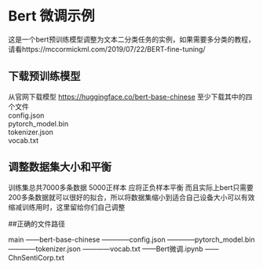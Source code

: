 # Bert 微调示例
这是一个bert预训练模型调整为文本二分类任务的实例，如果需要多分类的教程，请看https://mccormickml.com/2019/07/22/BERT-fine-tuning/
## 下载预训练模型
从官网下载模型
https://huggingface.co/bert-base-chinese
至少下载其中的四个文件\
config.json  
pytorch_model.bin  
tokenizer.json  
vocab.txt

## 调整数据集大小和平衡
训练集总共7000多条数据 5000正样本
应将正负样本平衡
而且实际上bert只需要200多条数据就可以很好的拟合，所以将数据集缩小到适合自己设备大小可以有效缩减训练用时，这里留给你们自己调整

##正确的文件路径

main
——bert-base-chinese
————config.json
————pytorch_model.bin
————tokenizer.json
————vocab.txt
——Bert微调.ipynb
——ChnSentiCorp.txt
